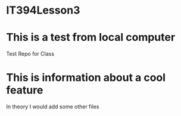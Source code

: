 # IT394Lesson3
# This is a test from local computer
Test Repo for Class

# This is information about a cool feature
In theory I would add some other files